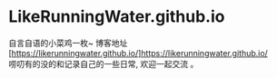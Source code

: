 # LikeRunningWater.github.io

自言自语的小菜鸡一枚~ 
博客地址[https://likerunningwater.github.io/]https://likerunningwater.github.io/  
唠叨有的没的和记录自己的一些日常, 欢迎一起交流 。

